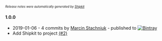 <sup><sup>*Release notes were automatically generated by [Shipkit](http://shipkit.org/)*</sup></sup>

#### 1.0.0
 - 2019-01-06 - 4 commits by [Marcin Stachniuk](https://github.com/mstachniuk) - published to [![Bintray](https://img.shields.io/badge/Bintray-1.0.0-green.svg)](https://bintray.com/shipkit-bootstrap/bootstrap/maven/1.0.0)
 - Add Shipkit to project [(#2)](https://github.com/mstachniuk/shipkit-workshop/pull/2)

